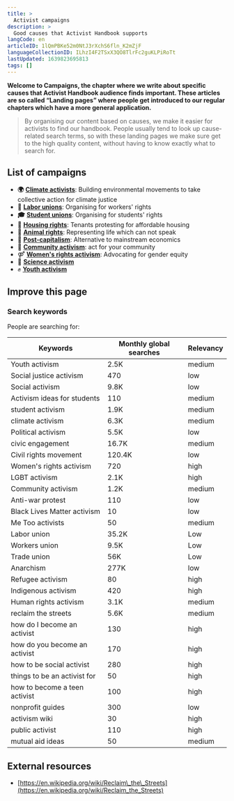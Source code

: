 ```yaml
---
title: >
  Activist campaigns
description: >
  Good causes that Activist Handbook supports
langCode: en
articleID: 1lQmPBKe52m0NtJ3rXchS6fln_K2mZjF
languageCollectionID: ILhzI4F2TSxX3QO8TlrFc2guKLPiRoTt
lastUpdated: 1639823695813
tags: []
---
```


**Welcome to Campaigns, the chapter where we write about specific causes that Activist Handbook audience finds important. These articles are so called “Landing pages” where people get introduced to our regular chapters which have a more general application.**

> By organising our content based on causes, we make it easier for activists to find our handbook. People usually tend to look up cause-related search terms, so with these landing pages we make sure get to the high quality content, without having to know exactly what to search for.

## List of campaigns

-   **🌍** [**Climate activists**](/campaigns/climate): Building environmental movements to take collective action for climate justice
-   **💪** [**Labor unions**](/campaigns/labor-unions): Organising for workers' rights
-   **🎓** [**Student unions**](/campaigns/student-unions): Organising for students' rights
-   **🏡** [**Housing rights**](/campaigns/housing): Tenants protesting for affordable housing
-   **🐷** [**Animal rights**](/campaigns/animal-rights): Representing life which can not speak
-   **💸** [**Post-capitalism**](/campaigns/post-capitalism): Alternative to mainstream economics
-   **🙌** [**Community activism**](/campaigns/community-activism): act for your community
-   ⚤ [**Women's rights activism**](/campaigns/womens-rights): Advocating for gender equity
-   🥼 [**Science activism**](/campaigns/science-activism)
-   ✊ [**Youth activism**](/campaigns/youth)

## Improve this page

### Search keywords

People are searching for:

<div><table><thead><tr><th>Keywords</th><th>Monthly global searches</th><th>Relevancy</th></tr></thead><tbody><tr><td>Youth activism</td><td>2.5K</td><td>medium</td></tr><tr><td>Social justice activism</td><td>470</td><td>low</td></tr><tr><td>Social activism</td><td>9.8K</td><td>low</td></tr><tr><td>Activism ideas for students</td><td>110</td><td>medium</td></tr><tr><td>student activism</td><td>1.9K</td><td>medium</td></tr><tr><td>climate activism</td><td>6.3K</td><td>medium</td></tr><tr><td>Political <span>activism</span></td><td>5.5K</td><td>low</td></tr><tr><td>civic engagement</td><td>16.7K</td><td>medium</td></tr><tr><td>Civil rights movement</td><td>120.4K</td><td>low</td></tr><tr><td>Women's rights activism</td><td>720</td><td>high</td></tr><tr><td>LGBT activism</td><td>2.1K</td><td>high</td></tr><tr><td>Community activism</td><td>1.2K</td><td>medium</td></tr><tr><td>Anti-war protest</td><td>110</td><td>low</td></tr><tr><td>Black Lives Matter activism</td><td>10</td><td>low</td></tr><tr><td>Me Too activists</td><td>50</td><td>medium</td></tr><tr><td>Labor union</td><td>35.2K</td><td>Low</td></tr><tr><td>Workers union</td><td>9.5K</td><td>Low</td></tr><tr><td>Trade union</td><td>56K</td><td>Low</td></tr><tr><td>Anarchism</td><td>277K</td><td>low</td></tr><tr><td>Refugee activism</td><td>80</td><td>high</td></tr><tr><td>Indigenous activism</td><td>420</td><td>high</td></tr><tr><td>Human rights activism</td><td>3.1K</td><td>medium</td></tr><tr><td>reclaim the streets</td><td>5.6K</td><td>medium</td></tr><tr><td>how do I become an activist</td><td>130</td><td>high</td></tr><tr><td>how do you become an activist</td><td>170</td><td>high</td></tr><tr><td>how to be social activist</td><td>280</td><td>high</td></tr><tr><td>things to be an activist for</td><td>50</td><td>high</td></tr><tr><td>how to become a teen activist</td><td>100</td><td>high</td></tr><tr><td>nonprofit guides</td><td>300</td><td>low</td></tr><tr><td>activism wiki</td><td>30</td><td>high</td></tr><tr><td>public activist</td><td>110</td><td>high</td></tr><tr><td>mutual aid ideas</td><td>50</td><td>medium</td></tr></tbody></table></div>

## External resources

-   [https://en.wikipedia.org/wiki/Reclaim\_the\_Streets](https://en.wikipedia.org/wiki/Reclaim_the_Streets)